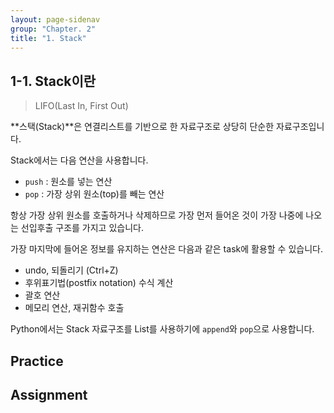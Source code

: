```yaml
---
layout: page-sidenav
group: "Chapter. 2"
title: "1. Stack"
---
```


## 1-1. Stack이란

> LIFO(Last In, First Out)

**스택(Stack)**은 연결리스트를 기반으로 한 자료구조로 상당히 단순한 자료구조입니다.

Stack에서는 다음 연산을 사용합니다.

- `push` : 원소를 넣는 연산
- `pop` : 가장 상위 원소(top)를 빼는 연산

항상 가장 상위 원소를 호출하거나 삭제하므로 가장 먼저 들어온 것이 가장 나중에 나오는 선입후출 구조를 가지고 있습니다. 

가장 마지막에 들어온 정보를 유지하는 연산은 다음과 같은 task에 활용할 수 있습니다.

- undo, 되돌리기 (Ctrl+Z)
- 후위표기법(postfix notation) 수식 계산
- 괄호 연산
- 메모리 연산, 재귀함수 호출

Python에서는 Stack 자료구조를 List를 사용하기에 `append`와 `pop`으로 사용합니다. 

## Practice


## Assignment